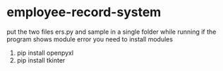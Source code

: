 # employee-record-system

put the two files ers.py and sample  in a single folder
while running if the program shows module error you need to install modules
1. pip install openpyxl
2. pip install tkinter
